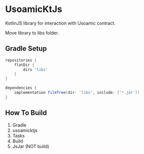 # UsoamicKtJs
KotlinJS library for interaction with Usoamic contract.

Move library to libs folder.

## Gradle Setup
```gradle
repositories {
    flatDir {
        dirs 'libs'
    }
}

dependencies {
    implementation fileTree(dir: 'libs', include: ['*.jar'])
}
```

## How To Build
1. Gradle
2. usoamicktjs
3. Tasks
4. Build
5. JsJar (NOT build)